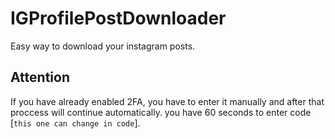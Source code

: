 # IGProfilePostDownloader
Easy way to download your instagram posts.

## Attention
If you have already enabled 2FA, you have to enter it manually and after that proccess will continue automatically. you have 60 seconds to enter code [`this one can change in code`].
